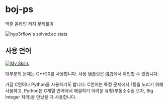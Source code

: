 # boj-ps
백준 온라인 저지 문제풀이

![hyp3rflow's solved.ac stats](https://github-readme-solvedac.hyp3rflow.vercel.app/api/?handle=limitkr)

## 사용 언어

[![My Skills](https://skillicons.dev/icons?i=cpp,c,python)](https://skillicons.dev)

대부분의 문제는 C++20를 사용합니다. 사용 템플릿은 [여기](https://github.com/limitkr/ps-template/blob/917d1f14a829dc091a3b92f79fcd2f1add5074fe/template/starter_boj.cpp#L1)에서 확인할 수 있습니다.

가끔 C언어나 Python을 사용하기도 합니다. C언어는 특정 문제에서 1등을 노리기 위해 사용하고, Python은 C계열 언어에서 해결하기 어려운 유형(부동소수점 오차, Big Integer 처리)을 만났을 때 사용합니다.
